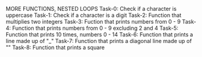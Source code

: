 MORE FUNCTIONS, NESTED LOOPS
Task-0: Check if a character is uppercase
Task-1: Check if a character is a digit
Task-2: Function that multiplies two integers
Task-3: Fuction that prints numbers from 0 - 9
Task-4: Function that prints numbers from 0 - 9 excluding  2 and 4
Task-5: Function that prints 10 times, numbers 0 - 14
Task-6: Function that prints a line made up of "_"
Task-7: Function that prints a diagonal line made up of "\"
Task-8: Function that prints a square